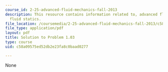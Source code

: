 ```yaml
---
course_id: 2-25-advanced-fluid-mechanics-fall-2013
description: This resource contains information related to, advanced fluid mechanics,
  fluid statics.
file_location: /coursemedia/2-25-advanced-fluid-mechanics-fall-2013/c58a09575ed52db2e23fa8c0baad0277_MIT2_25F13_Shapi1.03_Solu.pdf
file_type: application/pdf
layout: pdf
title: Solution to Problem 1.03
type: course
uid: c58a09575ed52db2e23fa8c0baad0277

---
```

None
